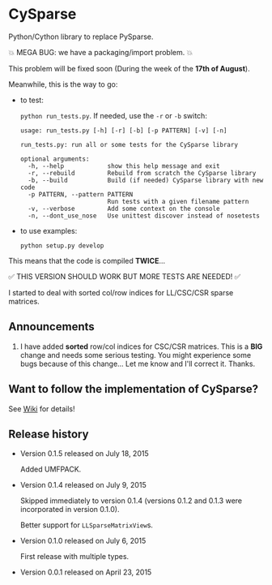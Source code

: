 # CySparse

Python/Cython library to replace PySparse.

:boom: MEGA BUG: we have a packaging/import problem. :boom:


This problem will be fixed soon (During the week of the **17th of August**).

Meanwhile, this is the way to go:

- to test:

    `python run_tests.py`. If needed, use the `-r` or `-b` switch:

    ```
    usage: run_tests.py [-h] [-r] [-b] [-p PATTERN] [-v] [-n]

    run_tests.py: run all or some tests for the CySparse library

    optional arguments:
      -h, --help            show this help message and exit
      -r, --rebuild         Rebuild from scratch the CySparse library
      -b, --build           Build (if needed) CySparse library with new code
      -p PATTERN, --pattern PATTERN
                            Run tests with a given filename pattern
      -v, --verbose         Add some context on the console
      -n, --dont_use_nose   Use unittest discover instead of nosetests
    ```

- to use examples:

    `python setup.py develop`

This means that the code is compiled **TWICE**...

:white_check_mark: THIS VERSION SHOULD WORK BUT MORE TESTS ARE NEEDED! :white_check_mark:

I started to deal with sorted col/row indices for LL/CSC/CSR sparse matrices.

## Announcements

1. I have added **sorted** row/col indices for CSC/CSR matrices. This is a **BIG** change and needs some serious testing.
   You might experience some bugs because of this change... Let me know and I'll correct it. Thanks.

## Want to follow the implementation of CySparse?

See [Wiki](https://github.com/Funartech/cysparse/wiki) for details!

## Release history

- Version 0.1.5 released on July 18, 2015

  Added UMFPACK.

- Version 0.1.4 released on July 9, 2015

  Skipped immediately to version 0.1.4 (versions 0.1.2 and 0.1.3 were incorporated in version 0.1.0).

  Better support for `LLSparseMatrixView`s.

- Version 0.1.0 released on July 6, 2015

  First release with multiple types.

- Version 0.0.1 released on April 23, 2015

